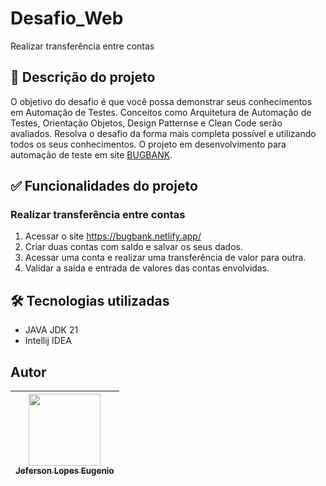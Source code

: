 # Desafio_Web
Realizar transferência entre contas
## 📄 Descrição do projeto
O objetivo do desafio é que você possa demonstrar seus conhecimentos em Automação de Testes.
Conceitos como Arquitetura de Automação de Testes, Orientação Objetos, Design Patternse e Clean Code serão avaliados.
Resolva o desafio da forma mais completa possível e utilizando todos os seus conhecimentos.
O projeto em desenvolvimento para automação de teste em site [BUGBANK](https://bugbank.netlify.app/).
## ✅ Funcionalidades do projeto
### Realizar transferência entre contas
1. Acessar o site https://bugbank.netlify.app/
2. Criar duas contas com saldo e salvar os seus dados.
3. Acessar uma conta e realizar uma transferência de valor para outra.
4. Validar a saída e entrada de valores das contas envolvidas.
## 🛠 Tecnologias utilizadas
- JAVA JDK 21
- Intellij IDEA
## Autor
| [<img src="https://avatars.githubusercontent.com/u/122066021?v=4" width=115><br><sub>Jeferson Lopes Eugenio</sub>](https://github.com/JefersonEuenio) |
| :---: |
